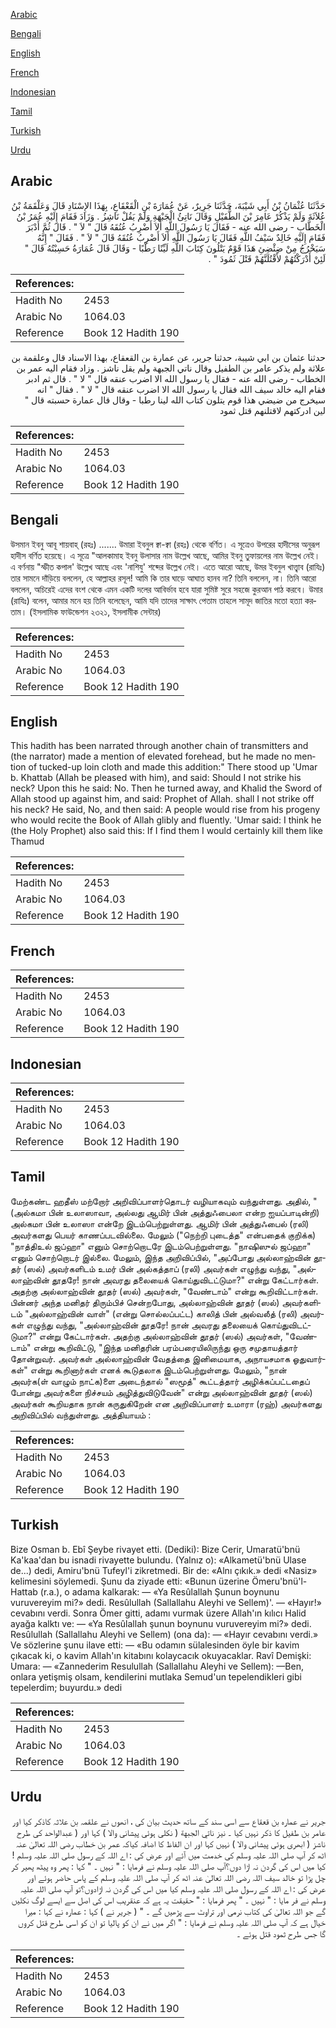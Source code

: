 [Arabic](#arabic)

[Bengali](#bengali)

[English](#english)

[French](#french)

[Indonesian](#indonesian)

[Tamil](#tamil)

[Turkish](#turkish)

[Urdu](#urdu)

## Arabic


<div dir="rtl" lang="ar" style={{fontSize:'larger',backgroundColor:'#f8f9fa',padding:20}}>
حَدَّثَنَا عُثْمَانُ بْنُ أَبِي شَيْبَةَ، حَدَّثَنَا جَرِيرٌ، عَنْ عُمَارَةَ بْنِ الْقَعْقَاعِ، بِهَذَا الإِسْنَادِ قَالَ وَعَلْقَمَةُ بْنُ عُلاَثَةَ وَلَمْ يَذْكُرْ عَامِرَ بْنَ الطُّفَيْلِ وَقَالَ نَاتِئُ الْجَبْهَةِ وَلَمْ يَقُلْ نَاشِزُ ‏.‏ وَزَادَ فَقَامَ إِلَيْهِ عُمَرُ بْنُ الْخَطَّابِ - رضى الله عنه - فَقَالَ يَا رَسُولَ اللَّهِ أَلاَ أَضْرِبُ عُنُقَهُ قَالَ ‏"‏ لاَ ‏"‏ ‏.‏ قَالَ ثُمَّ أَدْبَرَ فَقَامَ إِلَيْهِ خَالِدٌ سَيْفُ اللَّهِ فَقَالَ يَا رَسُولَ اللَّهِ أَلاَ أَضْرِبُ عُنُقَهُ قَالَ ‏"‏ لاَ ‏"‏ ‏.‏ فَقَالَ ‏"‏ إِنَّهُ سَيَخْرُجُ مِنْ ضِئْضِئِ هَذَا قَوْمٌ يَتْلُونَ كِتَابَ اللَّهِ لَيِّنًا رَطْبًا - وَقَالَ قَالَ عُمَارَةُ حَسِبْتُهُ قَالَ ‏"‏ لَئِنْ أَدْرَكْتُهُمْ لأَقْتُلَنَّهُمْ قَتْلَ ثَمُودَ ‏"‏ ‏.‏
</div>
<div style={{backgroundColor:'#f8f9fa',padding:20, marginBottom: 10}}><table> <thead> <tr> <th>References:</th> <th></th> </tr> </thead> <tbody><tr><td>Hadith No</td><td>2453</td></tr><tr><td>Arabic No</td><td>1064.03</td></tr><tr><td>Reference</td><td>Book 12 Hadith 190</td></tr></tbody></table></div>


<div dir="rtl" lang="ar" style={{fontSize:'larger',backgroundColor:'#f8f9fa',padding:20}}>
حدثنا عثمان بن ابي شيبة، حدثنا جرير، عن عمارة بن القعقاع، بهذا الاسناد قال وعلقمة بن علاثة ولم يذكر عامر بن الطفيل وقال ناتي الجبهة ولم يقل ناشز . وزاد فقام اليه عمر بن الخطاب - رضى الله عنه - فقال يا رسول الله الا اضرب عنقه قال " لا " . قال ثم ادبر فقام اليه خالد سيف الله فقال يا رسول الله الا اضرب عنقه قال " لا " . فقال " انه سيخرج من ضيضي هذا قوم يتلون كتاب الله لينا رطبا - وقال قال عمارة حسبته قال " لين ادركتهم لاقتلنهم قتل ثمود
</div>
<div style={{backgroundColor:'#f8f9fa',padding:20, marginBottom: 10}}><table> <thead> <tr> <th>References:</th> <th></th> </tr> </thead> <tbody><tr><td>Hadith No</td><td>2453</td></tr><tr><td>Arabic No</td><td>1064.03</td></tr><tr><td>Reference</td><td>Book 12 Hadith 190</td></tr></tbody></table></div>

## Bengali


<div dir="ltr" lang="bn" style={{fontSize:'larger',backgroundColor:'#f8f9fa',padding:20}}>
উসমান ইবনু আবূ শায়বাহ্ (রহঃ) ....... উমারা ইবনুল ক্বা-ক্বা (রহঃ) থেকে বর্ণিত। এ সূত্রেও উপরের হাদীসের অনুরূপ হাদীস বর্ণিত হয়েছে। এ সূত্রে "আলকামাহ ইবনু উলাসার নাম উল্লেখ আছে, আমির ইবনু তুফায়লের নাম উল্লেখ নেই। এ বর্ণনায় "স্ফীত কপাল' উল্লেখ আছে এবং 'নাশিযু' শব্দের উল্লেখ নেই। এতে আরো আছে, উমর ইবনুল খাত্ত্বাব (রাযিঃ) তার সামনে দাঁড়িয়ে বললেন, হে আল্লাহর রসূল! আমি কি তার ঘাড়ে আঘাত হানব না? তিনি বললেন, না। তিনি আরো বললেন, অচিরেই এদের বংশ থেকে এমন একটি দলের আবির্ভাব হবে যারা সুমিষ্ট সুরে সহজে কুরআন পাঠ করবে। উমার (রাযিঃ) বলেন, আমার মনে হয় তিনি বলেছেন, আমি যদি তাদের সাক্ষাৎ পেতাম তাহলে সামূদ জাতির মতো হত্যা করতাম। (ইসলামিক ফাউন্ডেশন ২৩২১, ইসলামীক সেন্টার)
</div>
<div style={{backgroundColor:'#f8f9fa',padding:20, marginBottom: 10}}><table> <thead> <tr> <th>References:</th> <th></th> </tr> </thead> <tbody><tr><td>Hadith No</td><td>2453</td></tr><tr><td>Arabic No</td><td>1064.03</td></tr><tr><td>Reference</td><td>Book 12 Hadith 190</td></tr></tbody></table></div>

## English


<div dir="ltr" lang="en" style={{fontSize:'larger',backgroundColor:'#f8f9fa',padding:20}}>
This hadith has been narrated through another chain of transmitters and (the narrator) made a mention of elevated forehead, but he made no mention of tucked-up loin cloth and made this addition:" There stood up 'Umar b. Khattab (Allah be pleased with him), and said: Should I not strike his neck? Upon this he said: No. Then he turned away, and Khalid the Sword of Allah stood up against him, and said: Prophet of Allah. shall I not strike off his neck? He said, No, and then said: A people would rise from his progeny who would recite the Book of Allah glibly and fluently. 'Umar said: I think he (the Holy Prophet) also said this: If I find them I would certainly kill them like Thamud
</div>
<div style={{backgroundColor:'#f8f9fa',padding:20, marginBottom: 10}}><table> <thead> <tr> <th>References:</th> <th></th> </tr> </thead> <tbody><tr><td>Hadith No</td><td>2453</td></tr><tr><td>Arabic No</td><td>1064.03</td></tr><tr><td>Reference</td><td>Book 12 Hadith 190</td></tr></tbody></table></div>

## French


<div dir="ltr" lang="fr" style={{fontSize:'larger',backgroundColor:'#f8f9fa',padding:20}}>

</div>
<div style={{backgroundColor:'#f8f9fa',padding:20, marginBottom: 10}}><table> <thead> <tr> <th>References:</th> <th></th> </tr> </thead> <tbody><tr><td>Hadith No</td><td>2453</td></tr><tr><td>Arabic No</td><td>1064.03</td></tr><tr><td>Reference</td><td>Book 12 Hadith 190</td></tr></tbody></table></div>

## Indonesian


<div dir="ltr" lang="id" style={{fontSize:'larger',backgroundColor:'#f8f9fa',padding:20}}>

</div>
<div style={{backgroundColor:'#f8f9fa',padding:20, marginBottom: 10}}><table> <thead> <tr> <th>References:</th> <th></th> </tr> </thead> <tbody><tr><td>Hadith No</td><td>2453</td></tr><tr><td>Arabic No</td><td>1064.03</td></tr><tr><td>Reference</td><td>Book 12 Hadith 190</td></tr></tbody></table></div>

## Tamil


<div dir="ltr" lang="ta" style={{fontSize:'larger',backgroundColor:'#f8f9fa',padding:20}}>
மேற்கண்ட ஹதீஸ் மற்றோர் அறிவிப்பாளர்தொடர் வழியாகவும் வந்துள்ளது. அதில், "(அல்கமா பின் உலாஸாவா, அல்லது ஆமிர் பின் அத்துஃபைலா என்ற ஐயப்பாடின்றி) அல்கமா பின் உலாஸா என்றே இடம்பெற்றுள்ளது. ஆமிர் பின் அத்துஃபைல் (ரலி) அவர்களது பெயர் காணப்படவில்லை. மேலும் ("நெற்றி புடைத்த" என்பதைக் குறிக்க) "நாத்திஉல் ஜப்ஹா" எனும் சொற்றொடரே இடம்பெற்றுள்ளது. "நாஷிஸுல் ஜப்ஹா" எனும் சொற்றொடர் இல்லை. மேலும், இந்த அறிவிப்பில், "அப்போது அல்லாஹ்வின் தூதர் (ஸல்) அவர்களிடம் உமர் பின் அல்கத்தாப் (ரலி) அவர்கள் எழுந்து வந்து, "அல்லாஹ்வின் தூதரே! நான் அவரது தலையைக் கொய்துவிடட்டுமா?" என்று கேட்டார்கள். அதற்கு அல்லாஹ்வின் தூதர் (ஸல்) அவர்கள், "வேண்டாம்" என்று கூறிவிட்டார்கள். பின்னர் அந்த மனிதர் திரும்பிச் சென்றபோது, அல்லாஹ்வின் தூதர் (ஸல்) அவர்களிடம் "அல்லாஹ்வின் வாள்" (என்று சொல்லப்பட்ட) காலித் பின் அல்வலீத் (ரலி) அவர்கள் எழுந்து வந்து, "அல்லாஹ்வின் தூதரே! நான் அவரது தலையைக் கொய்துவிடட்டுமா?" என்று கேட்டார்கள். அதற்கு அல்லாஹ்வின் தூதர் (ஸல்) அவர்கள், "வேண்டாம்" என்று கூறிவிட்டு, "இந்த மனிதரின் பரம்பரையிலிருந்து ஒரு சமுதாயத்தார் தோன்றுவர். அவர்கள் அல்லாஹ்வின் வேதத்தை இனிமையாக, அநாயசமாக ஓதுவார்கள்" என்று கூறினார்கள் எனக் கூடுதலாக இடம்பெற்றுள்ளது. மேலும், "நான் அவர்க(ள் வாழும் நாட்க)ளை அடைந்தால் "ஸமூத்" கூட்டத்தார் அழிக்கப்பட்டதைப் போன்று அவர்களை நிச்சயம் அழித்துவிடுவேன்" என்று அல்லாஹ்வின் தூதர் (ஸல்) அவர்கள் கூறியதாக நான் கருதுகிறேன் என அறிவிப்பாளர் உமாரா (ரஹ்) அவர்களது அறிவிப்பில் வந்துள்ளது. அத்தியாயம் :
</div>
<div style={{backgroundColor:'#f8f9fa',padding:20, marginBottom: 10}}><table> <thead> <tr> <th>References:</th> <th></th> </tr> </thead> <tbody><tr><td>Hadith No</td><td>2453</td></tr><tr><td>Arabic No</td><td>1064.03</td></tr><tr><td>Reference</td><td>Book 12 Hadith 190</td></tr></tbody></table></div>

## Turkish


<div dir="ltr" lang="tr" style={{fontSize:'larger',backgroundColor:'#f8f9fa',padding:20}}>
Bize Osman b. Ebî Şeybe rivayet etti. (Dediki): Bize Cerir, Umaratü'bnü Ka'kaa'dan bu isnadi rivayette bulundu. (Yalnız o): «Alkametü'bnü Ulase de...) dedi, Amiru'bnü Tufeyl'i zikretmedi. Bir de: «Alnı çıkık.» dedi «Nasiz» kelimesini söylemedi. Şunu da ziyade etti: «Bunun üzerine Ömeru'bnü'l-Hattab (r.a.), o adama kalkarak: — «Ya Resûlallah Şunun boynunu vuruvereyim mi?» dedi. Resûlullah (Sallallahu Aleyhi ve Sellem)'. — «Hayır!» cevabını verdi. Sonra Ömer gitti, adamı vurmak üzere Allah'ın kılıcı Halid ayağa kalktı ve: — «Ya Resûlallah şunun boynunu vuruvereyim mi?» dedi. Resûlullah (Sallallahu Aleyhi ve Sellem) (ona da): — «Hayır cevabını verdi.» Ve sözlerine şunu ilave etti: — «Bu odamın sülalesinden öyle bir kavim çıkacak ki, o kavim Allah'ın kitabını kolaycacık okuyacaklar. Ravî Demişki: Umara: — «Zannederim Resulullah (Sallallahu Aleyhi ve Sellem): —Ben, onlara yetişmiş olsam, kendilerini mutlaka Semud'un tepelendikleri gibi tepelerdim; buyurdu.» dedi
</div>
<div style={{backgroundColor:'#f8f9fa',padding:20, marginBottom: 10}}><table> <thead> <tr> <th>References:</th> <th></th> </tr> </thead> <tbody><tr><td>Hadith No</td><td>2453</td></tr><tr><td>Arabic No</td><td>1064.03</td></tr><tr><td>Reference</td><td>Book 12 Hadith 190</td></tr></tbody></table></div>

## Urdu


<div dir="rtl" lang="ur" style={{fontSize:'larger',backgroundColor:'#f8f9fa',padding:20}}>
جریر نے عمارہ بن قعقاع سے اسی سند کے ساتھ حدیث بیان کی ، انھوں نے علقمہ بن علاثہ کاذکر کیا اور عامر بن طفیل کا ذکر نہیں کیا ۔ نیز ناتي الجبهة ( نکلی ہوئی پیشانی والا ) کہا اور ( عبدالواحد کی طرح ناشز ( ابھری ہوئی پیشانی والا ) نہیں کہا اور ان الفاظ کا اضافہ کیاکہ عمر بن خطاب رضی اللہ تعالیٰ عنہ اٹھ کر آپ صلی اللہ علیہ وسلم کی خدمت میں آئے اور عرض کی : اے اللہ کے رسول صلی اللہ علیہ وسلم !کیا میں اس کی گردن نہ اڑا دوں؟آپ صلی اللہ علیہ وسلم نے فرمایا : " نہیں ۔ " کہا : پھر وہ پیٹھ پھیر کر چل پڑا تو خالد سیف اللہ رضی اللہ تعالیٰ عنہ اٹھ کر آپ صلی اللہ علیہ وسلم کے پاس حاضر ہوئے اور عرض کی : اے اللہ کے رسول صلی اللہ علیہ وسلم کیا میں اس کی گردن نہ اڑادوں؟تو آپ صلی اللہ علیہ وسلم نے فر مایا : " نہیں ۔ " پھر فرمایا : " حقیقت یہ ہے کہ عنقریب اس کی اصل سے ایسے لوگ نکلیں گے جو اللہ تعالیٰ کی کتاب نرمی اور تراوٹ سے پڑھیں گے ۔ " ( جریر نے ) کہا : عمارہ نے کہا : میرا خیال ہے کہ آپ صلی اللہ علیہ وسلم نے فرمایا : " اگر میں نے ان کو پالیا تو ان کو اسی طرح قتل کروں گا جس طرح ثمود قتل ہوئے ۔
</div>
<div style={{backgroundColor:'#f8f9fa',padding:20, marginBottom: 10}}><table> <thead> <tr> <th>References:</th> <th></th> </tr> </thead> <tbody><tr><td>Hadith No</td><td>2453</td></tr><tr><td>Arabic No</td><td>1064.03</td></tr><tr><td>Reference</td><td>Book 12 Hadith 190</td></tr></tbody></table></div>